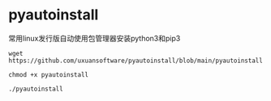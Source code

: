# pyautoinstall
常用linux发行版自动使用包管理器安装python3和pip3
```shell
wget https://github.com/uxuansoftware/pyautoinstall/blob/main/pyautoinstall

chmod +x pyautoinstall

./pyautoinstall
```
